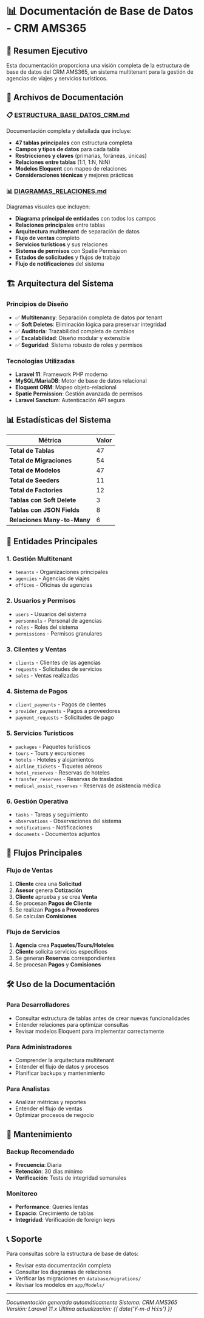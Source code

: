 # 📊 Documentación de Base de Datos - CRM AMS365

## 🎯 Resumen Ejecutivo

Esta documentación proporciona una visión completa de la estructura de base de datos del CRM AMS365, un sistema multitenant para la gestión de agencias de viajes y servicios turísticos.

## 📁 Archivos de Documentación

### 📋 [ESTRUCTURA_BASE_DATOS_CRM.md](./ESTRUCTURA_BASE_DATOS_CRM.md)
Documentación completa y detallada que incluye:
- **47 tablas principales** con estructura completa
- **Campos y tipos de datos** para cada tabla
- **Restricciones y claves** (primarias, foráneas, únicas)
- **Relaciones entre tablas** (1:1, 1:N, N:N)
- **Modelos Eloquent** con mapeo de relaciones
- **Consideraciones técnicas** y mejores prácticas

### 📊 [DIAGRAMAS_RELACIONES.md](./DIAGRAMAS_RELACIONES.md)
Diagramas visuales que incluyen:
- **Diagrama principal de entidades** con todos los campos
- **Relaciones principales** entre tablas
- **Arquitectura multitenant** de separación de datos
- **Flujo de ventas** completo
- **Servicios turísticos** y sus relaciones
- **Sistema de permisos** con Spatie Permission
- **Estados de solicitudes** y flujos de trabajo
- **Flujo de notificaciones** del sistema

## 🏗️ Arquitectura del Sistema

### Principios de Diseño
- ✅ **Multitenancy**: Separación completa de datos por tenant
- ✅ **Soft Deletes**: Eliminación lógica para preservar integridad
- ✅ **Auditoría**: Trazabilidad completa de cambios
- ✅ **Escalabilidad**: Diseño modular y extensible
- ✅ **Seguridad**: Sistema robusto de roles y permisos

### Tecnologías Utilizadas
- **Laravel 11**: Framework PHP moderno
- **MySQL/MariaDB**: Motor de base de datos relacional
- **Eloquent ORM**: Mapeo objeto-relacional
- **Spatie Permission**: Gestión avanzada de permisos
- **Laravel Sanctum**: Autenticación API segura

## 📊 Estadísticas del Sistema

| Métrica | Valor |
|---------|-------|
| **Total de Tablas** | 47 |
| **Total de Migraciones** | 54 |
| **Total de Modelos** | 47 |
| **Total de Seeders** | 11 |
| **Total de Factories** | 12 |
| **Tablas con Soft Delete** | 3 |
| **Tablas con JSON Fields** | 8 |
| **Relaciones Many-to-Many** | 6 |

## 🔗 Entidades Principales

### 1. **Gestión Multitenant**
- `tenants` - Organizaciones principales
- `agencies` - Agencias de viajes
- `offices` - Oficinas de agencias

### 2. **Usuarios y Permisos**
- `users` - Usuarios del sistema
- `personnels` - Personal de agencias
- `roles` - Roles del sistema
- `permissions` - Permisos granulares

### 3. **Clientes y Ventas**
- `clients` - Clientes de las agencias
- `requests` - Solicitudes de servicios
- `sales` - Ventas realizadas

### 4. **Sistema de Pagos**
- `client_payments` - Pagos de clientes
- `provider_payments` - Pagos a proveedores
- `payment_requests` - Solicitudes de pago

### 5. **Servicios Turísticos**
- `packages` - Paquetes turísticos
- `tours` - Tours y excursiones
- `hotels` - Hoteles y alojamientos
- `airline_tickets` - Tiquetes aéreos
- `hotel_reserves` - Reservas de hoteles
- `transfer_reserves` - Reservas de traslados
- `medical_assist_reserves` - Reservas de asistencia médica

### 6. **Gestión Operativa**
- `tasks` - Tareas y seguimiento
- `observations` - Observaciones del sistema
- `notifications` - Notificaciones
- `documents` - Documentos adjuntos

## 🔄 Flujos Principales

### Flujo de Ventas
1. **Cliente** crea una **Solicitud**
2. **Asesor** genera **Cotización**
3. **Cliente** aprueba y se crea **Venta**
4. Se procesan **Pagos de Cliente**
5. Se realizan **Pagos a Proveedores**
6. Se calculan **Comisiones**

### Flujo de Servicios
1. **Agencia** crea **Paquetes/Tours/Hoteles**
2. **Cliente** solicita servicios específicos
3. Se generan **Reservas** correspondientes
4. Se procesan **Pagos** y **Comisiones**

## 🛠️ Uso de la Documentación

### Para Desarrolladores
- Consultar estructura de tablas antes de crear nuevas funcionalidades
- Entender relaciones para optimizar consultas
- Revisar modelos Eloquent para implementar correctamente

### Para Administradores
- Comprender la arquitectura multitenant
- Entender el flujo de datos y procesos
- Planificar backups y mantenimiento

### Para Analistas
- Analizar métricas y reportes
- Entender el flujo de ventas
- Optimizar procesos de negocio

## 🔧 Mantenimiento

### Backup Recomendado
- **Frecuencia**: Diaria
- **Retención**: 30 días mínimo
- **Verificación**: Tests de integridad semanales

### Monitoreo
- **Performance**: Queries lentas
- **Espacio**: Crecimiento de tablas
- **Integridad**: Verificación de foreign keys

## 📞 Soporte

Para consultas sobre la estructura de base de datos:
- Revisar esta documentación completa
- Consultar los diagramas de relaciones
- Verificar las migraciones en `database/migrations/`
- Revisar los modelos en `app/Models/`

---

*Documentación generada automáticamente*
*Sistema: CRM AMS365*
*Versión: Laravel 11.x*
*Última actualización: {{ date('Y-m-d H:i:s') }}*
